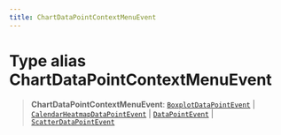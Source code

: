 ```yaml
---
title: ChartDataPointContextMenuEvent
---
```


# Type alias ChartDataPointContextMenuEvent

> **ChartDataPointContextMenuEvent**: [`BoxplotDataPointEvent`](type-alias.BoxplotDataPointEvent.md) \| [`CalendarHeatmapDataPointEvent`](type-alias.CalendarHeatmapDataPointEvent.md) \| [`DataPointEvent`](type-alias.DataPointEvent.md) \| [`ScatterDataPointEvent`](type-alias.ScatterDataPointEvent.md)
